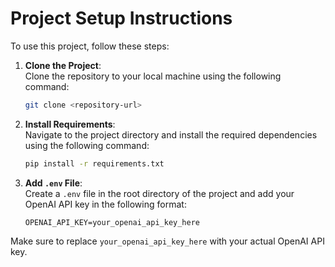 # Project Setup Instructions

To use this project, follow these steps:

1. **Clone the Project**:  
    Clone the repository to your local machine using the following command:  
    ```bash
    git clone <repository-url>
    ```

2. **Install Requirements**:  
    Navigate to the project directory and install the required dependencies using the following command:  
    ```bash
    pip install -r requirements.txt
    ```

3. **Add `.env` File**:  
    Create a `.env` file in the root directory of the project and add your OpenAI API key in the following format:  
    ```
    OPENAI_API_KEY=your_openai_api_key_here
    ```

Make sure to replace `your_openai_api_key_here` with your actual OpenAI API key.